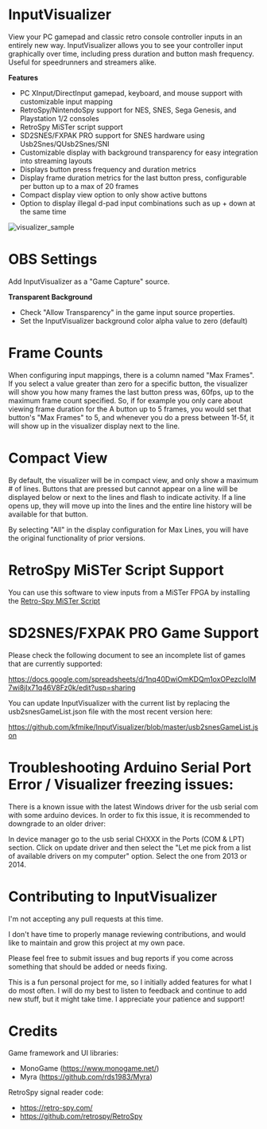 # InputVisualizer

View your PC gamepad and classic retro console controller inputs in an entirely new way.
InputVisualizer allows you to see your controller input graphically over time, including press duration and button mash frequency.
Useful for speedrunners and streamers alike.

**Features**

- PC XInput/DirectInput gamepad, keyboard, and mouse support with customizable input mapping
- RetroSpy/NintendoSpy support for NES, SNES, Sega Genesis, and Playstation 1/2 consoles
- RetroSpy MiSTer script support
- SD2SNES/FXPAK PRO support for SNES hardware using Usb2Snes/QUsb2Snes/SNI
- Customizable display with background transparency for easy integration into streaming layouts
- Displays button press frequency and duration metrics
- Display frame duration metrics for the last button press, configurable per button up to a max of 20 frames
- Compact display view option to only show active buttons
- Option to display illegal d-pad input combinations such as up + down at the same time

![visualizer_sample](https://github.com/kfmike/InputVisualizer/assets/57804306/fda458a9-939a-4f20-98e3-3fccf51d01db)

# OBS Settings

Add InputVisualizer as a "Game Capture" source.

**Transparent Background**
- Check "Allow Transparency" in the game input source properties.
- Set the InputVisualizer background color alpha value to zero (default)

# Frame Counts
When configuring input mappings, there is a column named "Max Frames". If you select a value greater than zero for a specific button, the visualizer will show you how many frames the last button press was, 60fps, up to the maximum frame count specified.
So, if for example you only care about viewing frame duration for the A button up to 5 frames, you would set that button's "Max Frames" to 5, and whenever you do a press between 1f-5f, it will show up in the visualizer display next to the line.

# Compact View
By default, the visualizer will be in compact view, and only show a maximum # of lines. Buttons that are pressed but cannot appear on a line will be displayed below or next to the lines and flash to indicate activity.
If a line opens up, they will move up into the lines and the entire line history will be available for that button.

By selecting "All" in the display configuration for Max Lines, you will have the original functionality of prior versions.

# RetroSpy MiSTer Script Support
You can use this software to view inputs from a MiSTer FPGA by installing the [Retro-Spy MiSTer Script](https://retro-spy.com/wiki/setting-up-retrospy-for-the-mister/)

# SD2SNES/FXPAK PRO Game Support
Please check the following document to see an incomplete list of games that are currently supported:

https://docs.google.com/spreadsheets/d/1nq40DwiOmKDQm1oxOPezcIoIM7wi8jIx71q46V8Fz0k/edit?usp=sharing

You can update InputVisualizer with the current list by replacing the usb2snesGameList.json file with the most recent version here:

https://github.com/kfmike/InputVisualizer/blob/master/usb2snesGameList.json

# Troubleshooting Arduino Serial Port Error / Visualizer freezing issues:
There is a known issue with the latest Windows driver for the usb serial com with some arduino devices.
In order to fix this issue, it is recommended to downgrade to an older driver:

In device manager go to the usb serial CHXXX in the Ports (COM & LPT) section.
Click on update driver and then select the "Let me pick from a list of available drivers on my computer" option.
Select the one from 2013 or 2014.

# Contributing to InputVisualizer

I'm not accepting any pull requests at this time.

I don't have time to properly manage reviewing contributions, and would like to maintain and grow this project at my own pace.

Please feel free to submit issues and bug reports if you come across something that should be added or needs fixing.

This is a fun personal project for me, so I initially added features for what I do most often.
I will do my best to listen to feedback and continue to add new stuff, but it might take time.
I appreciate your patience and support!

# Credits

Game framework and UI libraries: 
  - MonoGame (https://www.monogame.net/)
  - Myra (https://github.com/rds1983/Myra)

RetroSpy signal reader code:
  - https://retro-spy.com/
  - https://github.com/retrospy/RetroSpy




